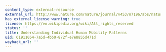 ```yaml
---
content_type: external-resource
external_url: http://www.nature.com/nature/journal/v453/n7196/abs/nature06958.html
has_external_license_warning: true
license: https://en.wikipedia.org/wiki/All_rights_reserved
status: ''
title: Understanding Individual Human Mobility Patterns
uid: 61911054-7a5d-4bb0-872f-e7e8855d471d
wayback_url: ''
---
```

